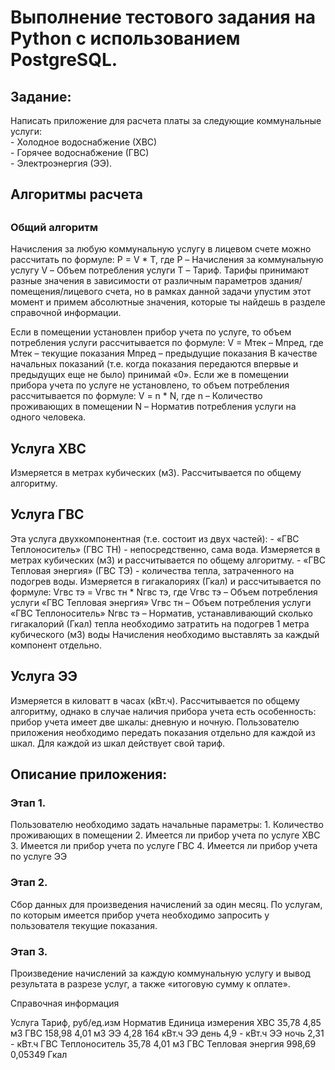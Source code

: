 <h1> Выполнение тестового задания на Python с использованием PostgreSQL. </h1>
<p>
<h2> Задание: </h2> 
Написать приложение для расчета платы за следующие коммунальные услуги: <br>
-	Холодное водоснабжение (ХВС)<br>
-	Горячее водоснабжение (ГВС)<br>
-	 Электроэнергия (ЭЭ). 
</p>
<p>
<h2> Алгоритмы расчета <h2>
<h3> Общий алгоритм </h3>
Начисления за любую коммунальную услугу в лицевом счете можно рассчитать по формуле: 
P = V * T, где
P – Начисления за коммунальную услугу 
V – Объем потребления услуги 
T – Тариф. Тарифы принимают разные значения в зависимости от различным параметров здания/помещения/лицевого счета, но в рамках данной задачи упустим этот момент и примем абсолютные значения, которые ты найдешь в разделе справочной информации.
</p>
<p>
Если в помещении установлен прибор учета по услуге, то объем потребления услуги рассчитывается по формуле:
V = Mтек – Mпред, где
Mтек – текущие показания 
Mпред – предыдущие показания
В качестве начальных показаний (т.е. когда показания передаются впервые и предыдущих еще не было) принимай «0».
Если же в помещении прибора учета по услуге не установлено, то объем потребления рассчитывается по формуле:
V = n * N, где
n – Количество проживающих в помещении
N – Норматив потребления услуги на одного человека.
</p)
<p>
<h2> Услуга ХВС </h2>
Измеряется в метрах кубических (м3). Рассчитывается по общему алгоритму.
</p>
<p>
<h2> Услуга ГВС </h2>
Эта услуга  двухкомпонентная (т.е. состоит из двух частей):
-	 «ГВС Теплоноситель» (ГВС ТН) - непосредственно, сама вода. Измеряется в метрах кубических (м3) и рассчитывается по общему алгоритму.
-	 «ГВС Тепловая энергия» (ГВС ТЭ) - количества тепла, затраченного на подогрев воды. Измеряется в гигакалориях (Гкал) и рассчитывается по формуле:
Vгвс тэ = Vгвс тн * Nгвс тэ, где
Vгвс тэ – Объем потребления услуги «ГВС Тепловая энергия»
Vгвс тн – Объем потребления услуги «ГВС Теплоноситель»
Nгвс тэ – Норматив, устанавливающий сколько гигакалорий (Гкал) тепла необходимо затратить на подогрев 1 метра кубического (м3) воды
Начисления необходимо выставлять за каждый компонент отдельно.
</p>
<p>
<h2> Услуга ЭЭ </h2>
Измеряется в киловатт в часах (кВт.ч). Рассчитывается по общему алгоритму, однако в случае наличия прибора учета есть особенность: прибор учета имеет две шкалы: дневную и ночную. Пользователю приложения необходимо передать показания отдельно для каждой из шкал. Для каждой из шкал действует свой тариф.
</p>
<p>
<h2> Описание приложения: </h2>
<h3> Этап 1. </h3>
Пользователю необходимо задать начальные параметры:
1.	Количество проживающих в помещении
2.	Имеется ли прибор учета по услуге ХВС
3.	Имеется ли прибор учета по услуге ГВС
4.	Имеется ли прибор учета по услуге ЭЭ
<h3> Этап 2. </h3>
Сбор данных для произведения начислений за один месяц. По услугам, по которым имеется прибор учета необходимо запросить у пользователя текущие показания.
<h3> Этап 3. </h3>
Произведение начислений за каждую коммунальную услугу и вывод результата в разрезе услуг, а также «итоговую сумму к оплате».




Справочная информация
<teable>
<tr>
<td>  Услуга </td>
<td> Тариф, руб/ед.изм </td>
<td> Норматив </td>
<td> Единица измерения </td>
</tr>

<tr>
<td>  ХВС </td>
<td> 35,78 </td>
<td> 4,85 </td>
<td> м3 </td>
</tr>

<tr>
<td>  ГВС </td>
<td> 158,98 </td>
<td> 4,01 </td>
<td> м3 </td>
</tr>

<tr>
<td>  ЭЭ </td>
<td> 4,28 </td>
<td> 164 </td>
<td> кВт.ч </td>
</tr>

<tr>
<td>  ЭЭ день </td>
<td> 4,9 </td>
<td> - </td>
<td> кВт.ч </td>
</tr>

<tr>
<td>  ЭЭ ночь </td>
<td> 2,31 </td>
<td> - </td>
<td> кВт.ч </td>
</tr>

<tr>
<td>  ГВС Теплоноситель </td>
<td> 35,78 </td>
<td> 4,01 </td>
<td> м3 </td>
</tr>

<tr>
<td>  ГВС Тепловая энергия </td>
<td> 998,69 </td>
<td> 0,05349 </td>
<td> Гкал </td>
</tr>
